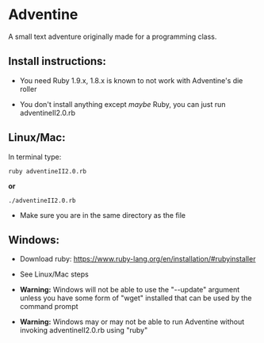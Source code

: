 Adventine
=========

A small text adventure originally made for a programming class.


**Install instructions:**
---------------------
- You need Ruby 1.9.x, 1.8.x is known to not work with Adventine's die roller

- You don't install anything except *maybe* Ruby, you can just run adventineII2.0.rb


**Linux/Mac:**
----------
In terminal type:

	ruby adventineII2.0.rb

**or**

	./adventineII2.0.rb

- Make sure you are in the same directory as the file


**Windows:**
--------
- Download ruby: https://www.ruby-lang.org/en/installation/#rubyinstaller

- See Linux/Mac steps

- **Warning:** Windows will not be able to use the "--update" argument unless you have some form of "wget" installed that can be used by the command prompt

- **Warning:** Windows may or may not be able to run Adventine without invoking adventineII2.0.rb using "ruby"
